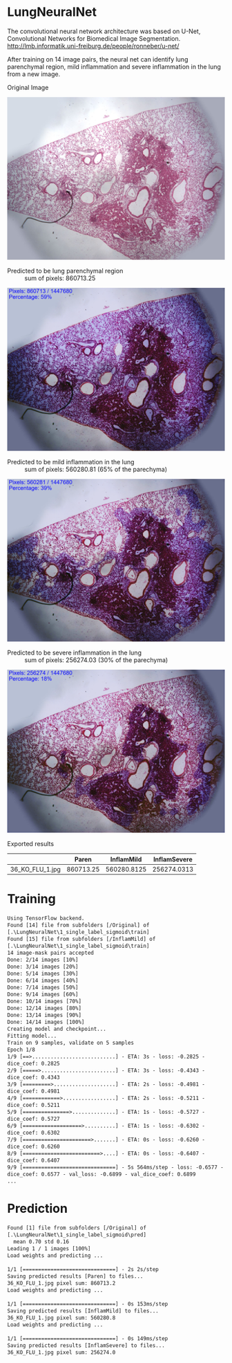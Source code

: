 # LungNeuralNet

The convolutional neural network architecture was based on U-Net, Convolutional Networks for Biomedical Image Segmentation.
http://lmb.informatik.uni-freiburg.de/people/ronneber/u-net/

After training on 14 image pairs, the neural net can identify lung parenchymal region, mild inflammation and severe inflammation in the lung from a new image.

<dl>
    <dt>Original Image</dt>
    <dl></dl>
</dl>

![alt text](1_single_label_sigmoid/pred/Original/36_KO_FLU_1.jpg?raw=true "original Image")

<dl>
    <dt>Predicted to be lung parenchymal region</dt>
    <dd>sum of pixels: 860713.25</dd>
</dl>

![alt text](1_single_label_sigmoid/pred/Paren/36_KO_FLU_1.png?raw=true "lung parenchymal region")

<dl>
    <dt>Predicted to be mild inflammation in the lung</dt>
    <dd>sum of pixels: 560280.81 (65% of the parechyma)</dd>
</dl>

![alt text](1_single_label_sigmoid/pred/InflamMild/36_KO_FLU_1.png?raw=true "mild inflammation in the lung")

<dl>
    <dt>Predicted to be severe inflammation in the lung</dt>
    <dd>sum of pixels: 256274.03 (30% of the parechyma)</dd>
</dl>

![alt text](1_single_label_sigmoid/pred/InflamSevere/36_KO_FLU_1.png?raw=true "severe inflammation in the lung")

<dl>
    <dt>Exported results</dt>    
</dl>

|   | Paren  | InflamMild | InflamSevere |
|---|---|---|---|
| 36_KO_FLU_1.jpg | 860713.25 | 560280.8125 | 256274.0313 |

# Training
```
Using TensorFlow backend.
Found [14] file from subfolders [/Original] of [.\LungNeuralNet\1_single_label_sigmoid\train]
Found [15] file from subfolders [/InflamMild] of [.\LungNeuralNet\1_single_label_sigmoid\train]
14 image-mask pairs accepted
Done: 2/14 images [10%]
Done: 3/14 images [20%]
Done: 5/14 images [30%]
Done: 6/14 images [40%]
Done: 7/14 images [50%]
Done: 9/14 images [60%]
Done: 10/14 images [70%]
Done: 12/14 images [80%]
Done: 13/14 images [90%]
Done: 14/14 images [100%]
Creating model and checkpoint...
Fitting model...
Train on 9 samples, validate on 5 samples
Epoch 1/8
1/9 [==>...........................] - ETA: 3s - loss: -0.2825 - dice_coef: 0.2825
2/9 [=====>........................] - ETA: 3s - loss: -0.4343 - dice_coef: 0.4343
3/9 [=========>....................] - ETA: 2s - loss: -0.4981 - dice_coef: 0.4981
4/9 [============>.................] - ETA: 2s - loss: -0.5211 - dice_coef: 0.5211
5/9 [===============>..............] - ETA: 1s - loss: -0.5727 - dice_coef: 0.5727
6/9 [===================>..........] - ETA: 1s - loss: -0.6302 - dice_coef: 0.6302
7/9 [======================>.......] - ETA: 0s - loss: -0.6260 - dice_coef: 0.6260
8/9 [=========================>....] - ETA: 0s - loss: -0.6407 - dice_coef: 0.6407
9/9 [==============================] - 5s 564ms/step - loss: -0.6577 - dice_coef: 0.6577 - val_loss: -0.6899 - val_dice_coef: 0.6899
...
```

# Prediction
```
Found [1] file from subfolders [/Original] of [.\LungNeuralNet\1_single_label_sigmoid\pred]
  mean 0.70 std 0.16
Leading 1 / 1 images [100%]
Load weights and predicting ...

1/1 [==============================] - 2s 2s/step
Saving predicted results [Paren] to files...
36_KO_FLU_1.jpg pixel sum: 860713.2
Load weights and predicting ...

1/1 [==============================] - 0s 153ms/step
Saving predicted results [InflamMild] to files...
36_KO_FLU_1.jpg pixel sum: 560280.8
Load weights and predicting ...

1/1 [==============================] - 0s 149ms/step
Saving predicted results [InflamSevere] to files...
36_KO_FLU_1.jpg pixel sum: 256274.0
```